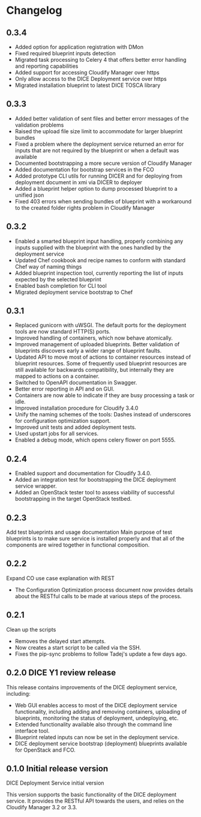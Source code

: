 # Changelog

## 0.3.4

* Added option for application registration with DMon
* Fixed required blueprint inputs detection
* Migrated task processing to Celery 4 that offers better error handling
  and reporting capabilities
* Added support for accessing Cloudify Manager over https
* Only allow access to the DICE Deployment service over https
* Migrated installation blueprint to latest DICE TOSCA library


## 0.3.3

* Added better validation of sent files and better errorr messages of
  the validation problems
* Raised the upload file size limit to accommodate for larger blueprint
  bundles
* Fixed a problem where the deployment service returned an error for
  inputs that are not required by the blueprint or when a default was
  available
* Documented bootstrapping a more secure version of Cloudify Manager
* Added documentation for bootstrap services in the FCO
* Added prototype CLI utils for running DICER and for deploying
  from deployment document in xmi via DICER to deployer
* Added a blueprint helper option to dump processed blueprint to a 
  unified json
* Fixed 403 errors when sending bundles of blueprint with a workaround
  to the created folder rights problem in Cloudify Manager


## 0.3.2

* Enabled a smarted blueprint input handling, properly combining any inputs
  supplied with the blueprint with the ones handled by the deployment service
* Updated Chef cookbook and recipe names to conform with standard Chef
  way of naming things
* Added blueprint inspection tool, currently reporting the list of inputs
  expected by the selected blueprint
* Enabled bash completion for CLI tool
* Migrated deployment service bootstrap to Chef

## 0.3.1

* Replaced gunicorn with uWSGI. The default ports for the deployment tools are
  now standard HTTP(S) ports.
* Improved handling of containers, which now behave atomically.
* Improved management of uploaded blueprints. Better validation of blueprints
  discovers early a wider range of blueprint faults.
* Updated API to move most of actions to container resources instead of
  blueprint resources. Some of frequently used blueprint resources are still
  available for backwards compatibility, but internally they are mapped to
  actions on a container.
* Switched to OpenAPI documentation in Swagger.
* Better error reporting in API and on GUI.
* Containers are now able to indicate if they are busy processing a task or
  idle.
* Improved installation procedure for Cloudify 3.4.0
* Unify the naming schemes of the tools: Dashes instead of underscores for
  configuration optimization support.
* Improved unit tests and added deployment tests.
* Used upstart jobs for all services.
* Enabled a debug mode, which opens celery flower on port 5555.

## 0.2.4

* Enabled support and documentation for Cloudify 3.4.0.
* Added an integration test for bootstrapping the DICE deployment service
  wrapper.
* Added an OpenStack tester tool to assess viability of successful bootstrapping
  in the target OpenStack testbed.

## 0.2.3

Add test blueprints and usage documentation
Main purpose of test blueprints is to make sure service is installed properly
and that all of the components are wired together in functional composition.

## 0.2.2

Expand CO use case explanation with REST
* The Configuration Optimization process document now provides
  details about the RESTful calls to be made at various steps
  of the process.

## 0.2.1

Clean up the scripts
* Removes the delayed start attempts.
* Now creates a start script to be called via the SSH.
* Fixes the pip-sync problems to follow Tadej's update
  a few days ago.

## 0.2.0 DICE Y1 review release

This release contains improvements of the DICE deployment service, including:

* Web GUI enables access to most of the DICE deployment service functionality,
  including adding and removing containers, uploading of blueprints, monitoring
  the status of deployment, undeploying, etc.
* Extended functionality available also through the command line interface tool.
* Blueprint related inputs can now be set in the deployment service.
* DICE deployment service bootstrap (deployment) blueprints available for
  OpenStack and FCO.


## 0.1.0 Initial release version

DICE Deployment Service initial version

This version supports the basic functionality of the DICE deployment service.
It provides the RESTful API towards the users, and relies on the Cloudify
Manager 3.2 or 3.3.
